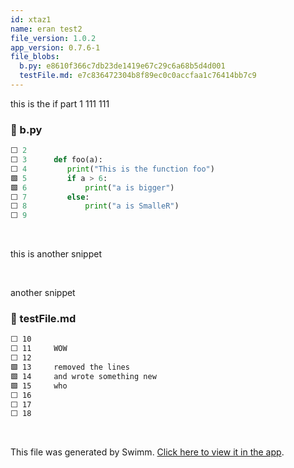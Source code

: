```yaml
---
id: xtaz1
name: eran test2
file_version: 1.0.2
app_version: 0.7.6-1
file_blobs:
  b.py: e8610f366c7db23de1419e67c29c6a68b5d4d001
  testFile.md: e7c836472304b8f89ec0c0accfaa1c76414bb7c9
---
```


this is the if part 1 111 111
<!-- NOTE-swimm-snippet: the lines below link your snippet to Swimm -->
### 📄 b.py
```python
⬜ 2      
⬜ 3      def foo(a):
⬜ 4      	print("This is the function foo")
🟩 5      	if a > 6:
🟩 6      		print("a is bigger")
⬜ 7      	else:
⬜ 8      		print("a is SmalleR")
⬜ 9      
```

<br/>

this is another snippet

<br/>

another snippet
<!-- NOTE-swimm-snippet: the lines below link your snippet to Swimm -->
### 📄 testFile.md
```markdown
⬜ 10     
⬜ 11     WOW
⬜ 12     
🟩 13     removed the lines
🟩 14     and wrote something new
🟩 15     who
⬜ 16     
⬜ 17     
⬜ 18     
```

<br/>

This file was generated by Swimm. [Click here to view it in the app](https://swimm-web-app.web.app/repos/Z2l0aHViJTNBJTNBdGVzdC1naXRodWItYXBwJTNBJTNBc3dpbW1pbw==/docs/xtaz1).
